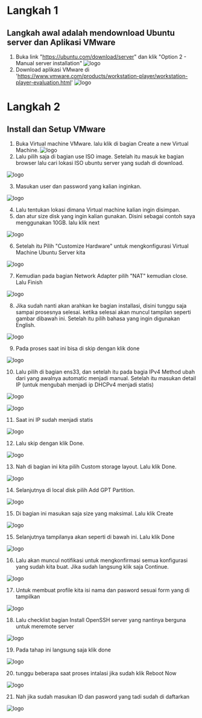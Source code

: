 # Langkah 1
## Langkah awal adalah mendownload Ubuntu server dan Aplikasi VMware
 1. Buka link "https://ubuntu.com/download/server" dan klik "Option 2 - Manual server installation"
![logo](https://github.com/prayogosigit/DevOps-Engineer/blob/main/week-1/day-1/assets/11.png)
 2. Download aplikasi VMware di 'https://www.vmware.com/products/workstation-player/workstation-player-evaluation.html'
![logo](https://github.com/prayogosigit/DevOps-Engineer/blob/main/week-1/day-1/assets/22.png)
# Langkah 2
## Install dan Setup VMware
 1. Buka Virtual machine VMware. lalu klik di bagian Create a new Virtual Machine.
![logo](https://github.com/prayogosigit/DevOps-Engineer/blob/main/week-1/day-1/assets/1.png)
 2. Lalu pilih saja di bagian use ISO image. Setelah itu masuk ke bagian browser lalu cari lokasi ISO ubuntu server yang sudah di download.


![logo](https://github.com/prayogosigit/DevOps-Engineer/blob/main/week-1/day-1/assets/2.png)

 3. Masukan user dan password yang kalian inginkan.


![logo](https://github.com/prayogosigit/DevOps-Engineer/blob/main/week-1/day-1/assets/3.png)

4. Lalu tentukan lokasi dimana Virtual machine kalian ingin disimpan.
5. dan atur size disk yang ingin kalian gunakan. Disini sebagai contoh saya menggunakan 10GB. lalu klik next

![logo](https://github.com/prayogosigit/DevOps-Engineer/blob/main/week-1/day-1/assets/4.png)

6. Setelah itu Pilih "Customize Hardware" untuk mengkonfigurasi Virtual Machine Ubuntu Server kita

![logo](https://github.com/prayogosigit/DevOps-Engineer/blob/main/week-1/day-1/assets/5.png)

7. Kemudian pada bagian Network Adapter pilih "NAT" kemudian close. Lalu Finish

![logo](https://github.com/prayogosigit/DevOps-Engineer/blob/main/week-1/day-1/assets/6.png)

8. Jika sudah nanti akan arahkan ke bagian installasi, disini tunggu saja sampai prosesnya selesai. ketika selesai akan muncul tampilan seperti gambar dibawah ini. Setelah itu pilih bahasa yang ingin digunakan English.

![logo](https://github.com/prayogosigit/DevOps-Engineer/blob/main/week-1/day-1/assets/7.png)

9. Pada proses saat ini bisa di skip dengan klik done

![logo](https://github.com/prayogosigit/DevOps-Engineer/blob/main/week-1/day-1/assets/8.png)

10. Lalu pilih di bagian ens33, dan setelah itu pada bagia IPv4 Method ubah dari yang awalnya automatic menjadi manual. Setelah itu masukan detail IP (untuk mengubah menjadi ip DHCPv4 menjadi statis)

![logo](https://github.com/prayogosigit/DevOps-Engineer/blob/main/week-1/day-1/assets/99.png)


![logo](https://github.com/prayogosigit/DevOps-Engineer/blob/main/week-1/day-1/assets/10.png)


11. Saat ini IP sudah menjadi statis

![logo](https://github.com/prayogosigit/DevOps-Engineer/blob/main/week-1/day-1/assets/111.png)

12. Lalu skip dengan klik Done.

![logo](https://github.com/prayogosigit/DevOps-Engineer/blob/main/week-1/day-1/assets/33.png)

13. Nah di bagian ini kita pilih Custom storage layout. Lalu klik Done.

![logo](https://github.com/prayogosigit/DevOps-Engineer/blob/main/week-1/day-1/assets/44.png)

14. Selanjutnya di local disk pilih Add GPT Partition.

![logo](https://github.com/prayogosigit/DevOps-Engineer/blob/main/week-1/day-1/assets/55.png)

15. Di bagian ini masukan saja size yang maksimal. Lalu klik Create


![logo](https://github.com/prayogosigit/DevOps-Engineer/blob/main/week-1/day-1/assets/66.png)

15. Selanjutnya tampilanya akan seperti di bawah ini. Lalu klik Done


![logo](https://github.com/prayogosigit/DevOps-Engineer/blob/main/week-1/day-1/assets/77.png)

16. Lalu akan muncul notifikasi untuk mengkonfirmasi semua konfigurasi yang sudah kita buat. Jika sudah langsung klik saja Continue.

![logo](https://github.com/prayogosigit/DevOps-Engineer/blob/main/week-1/day-1/assets/999.png)

17. Untuk membuat profile kita isi nama dan pasword sesuai form yang di tampilkan

![logo](https://github.com/prayogosigit/DevOps-Engineer/blob/main/week-1/day-1/assets/100.png)

18. Lalu checklist bagian Install OpenSSH server yang nantinya berguna untuk meremote server

![logo](https://github.com/prayogosigit/DevOps-Engineer/blob/main/week-1/day-1/assets/101.png)

19. Pada tahap ini langsung saja klik done 

![logo](https://github.com/prayogosigit/DevOps-Engineer/blob/main/week-1/day-1/assets/102.png)

20. tunggu beberapa saat proses intalasi jika sudah klik Reboot Now

![logo](https://github.com/prayogosigit/DevOps-Engineer/blob/main/week-1/day-1/assets/103.png)

21. Nah jika sudah masukan ID dan pasword yang tadi sudah di daftarkan

![logo](https://github.com/prayogosigit/DevOps-Engineer/blob/main/week-1/day-1/assets/104.png)


























